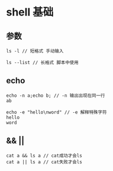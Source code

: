 # shell 基础

## 参数

```shell
ls -l // 短格式 手动输入

ls --list // 长格式 脚本中使用
```

## echo

```shell
echo -n a;echo b; // -n 输出出现在同一行
ab

echo -e "hello\nword" // -e 解释特殊字符
hello
word
```

## && ||

```shell
cat a && ls a // cat成功才会ls
cat a || ls a // cat失败才会ls
```
